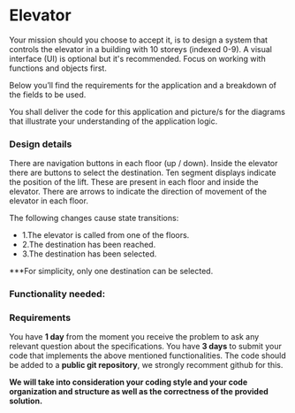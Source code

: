 
# Elevator

Your mission should you choose to accept it, is to design a system that controls the elevator in a building with 10 storeys (indexed 0-9). A visual interface (UI) is optional but it's recommended. Focus on working with functions and objects first.

Below you’ll find the requirements for the application and a breakdown of the fields to be used.

You shall deliver the code for this application and picture/s for the diagrams that illustrate your understanding of the application logic.

### Design details

There are navigation buttons in each floor (up / down).
Inside the elevator there are buttons to select the destination.
Ten segment displays indicate the position of the lift. These are present in each floor and inside the elevator.
There are arrows to indicate the direction of movement of the elevator in each floor. 

The following changes cause state transitions:
* 1.The elevator is called from one of the floors.
* 2.The destination has been reached.
* 3.The destination has been selected.

***For simplicity, only one destination can be selected.

### Functionality needed:



### Requirements

You have **1 day** from the moment you receive the problem to ask any relevant question about the specifications.
You have **3 days** to submit your code that implements the above mentioned functionalities.
The code should be added to a **public git repository**, we strongly recomment github for this.

 **We will take into consideration your coding style and your code organization and structure as well as the correctness of the provided solution.**
